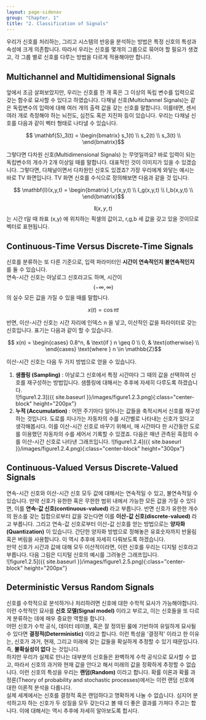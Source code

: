 ```yaml
---
layout: page-sidenav
group: "Chapter. 1"
title: "2. Classification of Signals"
---
```


<!--
![figure1.1]({{ site.baseurl }}/images/Figure1.1.png){:class="center-block" height="120px"}
-->

우리가 신호를 처리하는, 그리고 시스템의 반응을 분석하는 방법은 특정 신호의 특성과 속성에 크게 의존합니다. 따라서 우리는 신호를 몇개의 그룹으로 묶어야 할 필요가 생겼고, 각 그룹 별로 신호를 다루는 방법을 다르게 적용해야만 합니다.

## Multichannel and Multidimensional Signals
앞에서 조금 살펴보았지만, 우리는 신호를 한 개 혹은 그 이상의 독립 변수를 입력으로 갖는 함수로 묘사할 수 있다고 하였습니다. 다채널 신호(Multichannel Signals)는 같은 독립변수의 입력에 대해 여러 개의 출력 값을 갖는 신호를 말합니다. 이를테면, 센서 여러 개로 측정해야 하는 뇌전도, 심전도 혹은 지진파 등이 있습니다. 우리는 다채널 신호를 다음과 같이 벡터 형태로 나타낼 수 있습니다.

$$ \mathbf{S}_3(t) = \begin{bmatrix}
  s_1(t) \\
  s_2(t) \\
  s_3(t) \\
  \end{bmatrix}$$

그렇다면 다차원 신호(Multidimensional Signals) 는 무엇일까요? 바로 입력이 되는 독립변수의 개수가 2개 이상일 때를 말합니다. 대표적인 것이 이미지가 있을 수 있겠습니다. 그렇다면, 다채널이면서 다차원인 신호도 있겠죠? 가장 우리에게 와닿는 예시는 바로 TV 화면입니다. TV 화면 신호를 수식으로 정의해보면 다음과 같을 것 입니다.

$$ \mathbf{I}(x,y,t) = \begin{bmatrix}
I_r(x,y,t) \\
I_g(x,y,t) \\
I_b(x,y,t) \\
\end{bmatrix}$$

$$ \mathbf{I}(x,y,t) $$
는 시간 t일 때 좌표 (x,y) 에 위치하는 픽셀의 값이고, r,g,b 세 값을 갖고 있을 것이므로 벡터로 표현됩니다.

## Continuous-Time Versus Discrete-Time Signals
신호를 분류하는 또 다른 기준으로, 입력 파라미터인 **시간이 연속적인지 불연속적인지** 를 둘 수 있습니다.   
연속-시간 신호는 아날로그 신호라고도 하며, 시간이 $$ (-\infty, \infty) $$ 의 실수 모든 값을 가질 수 있을 때를 말합니다.

$$ x(t) = \cos{\pi t} $$

반면, 이산-시간 신호는 시간 자리에 인덱스 n 을 넣고, 이산적인 값을 파라미터로 갖는 신호입니다. 표기는 다음과 같이 할 수 있습니다.   

$$ x(n) = \begin{cases}
  0.8^n, & \text{if } n \geq 0 \\
  0, & \text{otherwise} \\
  \end{cases}
\text{where  } n \in \mathbb{Z}$$

이산-시간 신호는 다음 두 가지 방법으로 얻을 수 있습니다.
1. **샘플링 (Sampling)** : 아날로그 신호에서 특정 시간마다 그 때의 값을 선택하여 신호를 재구성하는 방법입니다. 샘플링에 대해서는 추후에 자세히 다루도록 하겠습니다.    
![figure1.2.3]({{ site.baseurl }}/images/figure1.2.3.png){:class="center-block" height="200px"}   
1. **누적 (Accumulation)** : 어떤 주기마다 일어나는 값들을 축적시켜서 신호를 재구성하는 것입니다. 도로를 지나가는 자동차의 수를 시간별로 나타내는 신호가 있다고 생각해봅시다. 이를 이산-시간 신호로 바꾸기 위해서, 매 시간마다 한 시간동안 도로를 이용했던 자동차의 수를 세어서 기록할 수 있겠죠. 다음은 매년 관측된 흑점의 수를 이산-시간 신호로 나타낸 그래프입니다.
![figure1.2.4]({{ site.baseurl }}/images/figure1.2.4.png){:class="center-block" height="300px"}    

## Continuous-Valued Versus Discrete-Valued Signals
연속-시간 신호와 이산-시간 신호 모두 값에 대해서는 연속적일 수 있고, 불연속적일 수 있습니다. 만약 신호가 유한한 혹은 무한한 범위 내에서 가능한 모든 값을 가질 수 있다면, 이를 **연속-값 신호(continuous-valued)** 라고 부릅니다. 반면 신호가 유한한 개수의 원소를 갖는 집합으로부터 값을 갖는다면 이를 **이산-값 신호(discrete-valued)** 라고 부릅니다. 그리고 연속-값 신호로부터 이산-값 신호를 얻는 방법으로는 **양자화(Quantization)** 이 있습니다. 간단한 양자화 방법으로 정해놓은 유효숫자까지 반올림 혹은 버림을 사용합니다. 이 역시 추후에 자세히 다뤄보도록 하겠습니다.   
만약 신호가 시간과 값에 대해 모두 이산적이라면, 이런 신호를 우리는 디지털 신호라고 부릅니다. 다음 그림은 디지털 신호의 예시를 그려놓은 그래프입니다.   
![figure1.2.5]({{ site.baseurl }}/images/figure1.2.5.png){:class="center-block" height="200px"}    

## Deterministic Versus Random Signals
신호를 수학적으로 분석하거나 처리하려면 신호에 대한 수학적 묘사가 가능해야합니다. 이런 수학적인 묘사를 **신호 모델(Signal model)** 이라고 부르고, 이는 신호들을 또 다르게 분류하는 데에 매우 중요한 역할을 합니다.    
어떤 신호가 수학 공식, 데이터 테이블, 혹은 잘 정의된 룰에 기반하여 유일하게 묘사될 수 있다면 **결정적(Deterministic)** 이라고 합니다. 이런 특성을 '결정적' 이라고 한 이유는, 신호가 과거, 현재, 그리고 미래에 갖는 값들을 확실하게 추정할 수 있기 때문입니다. 즉, **불확실성이 없다** 는 것입니다.   
하지만 우리가 실제로 만나는 대부분의 신호들은 완벽하게 수학 공식으로 묘사할 수 없고, 따라서 신호의 과거와 현재 값을 안다고 해서 미래의 값을 정확하게 추정할 수 없습니다. 이런 신호의 특성을 우리는 **랜덤(Random)** 이라고 합니다. 확률 이론과 확률 과정론(Theory of probability and stochastic processes)에서는 이런 랜덤 신호에 대한 이론적 분석을 다룹니다.    
실제 세계에서는 신호를 결정적 혹은 랜덤하다고 명확하게 나눌 수 없습니다. 심지어 분석하고자 하는 신호가 두 성질을 모두 갖는다고 볼 때 더 좋은 결과를 가져다 주고는 합니다. 이에 대해서는 역시 추후에 자세히 알아보도록 합시다.
